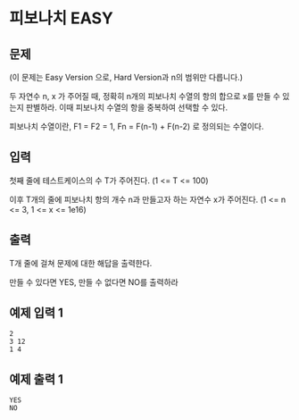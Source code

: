 # 피보나치 EASY

## 문제

(이 문제는 Easy Version 으로, Hard Version과 n의 범위만 다릅니다.)

두 자연수 n, x 가 주어질 때, 정확히 n개의 피보나치 수열의 항의 합으로 x를 만들 수 있는지 판별하라. 이때 피보나치 수열의 항을 중복하여 선택할 수 있다.

피보나치 수열이란, F1 = F2 = 1, Fn = F(n-1) + F(n-2) 로 정의되는 수열이다.

## 입력

첫째 줄에 테스트케이스의 수 T가 주어진다. (1 <= T <= 100)

이후 T개의 줄에 피보나치 항의 개수 n과 만들고자 하는 자연수 x가 주어진다. (1 <= n <= 3, 1 <= x <= 1e16)

## 출력

T개 줄에 걸쳐 문제에 대한 해답을 출력한다.

만들 수 있다면 YES, 만들 수 없다면 NO를 출력하라

## 예제 입력 1

```
2
3 12
1 4
```

## 예제 출력 1

```
YES
NO
```

